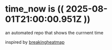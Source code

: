 # time_now is (( 2025-08-01T21:00:00.951Z ))

an automated repo that shows the currnent time

inspired by [breakingheatmap](https://github.com/breakingheatmap/breakingheatmap)